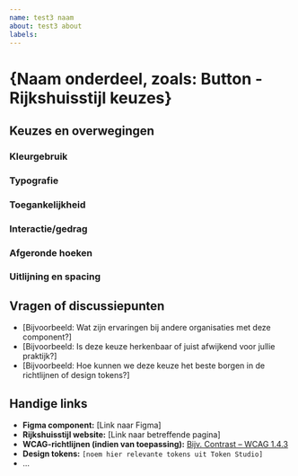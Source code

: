 ```yaml
---
name: test3 naam
about: test3 about
labels:
---
```


# {Naam onderdeel, zoals: Button - Rijkshuisstijl keuzes}

## Keuzes en overwegingen

<!---
Noteer hier per onderwerp welke ontwerpkeuze is gemaakt, waarom deze keuze is gemaakt, én op basis van welke informatie of bron (zoals onderzoek, huisstijl of WCAG-richtlijnen).
Gebruik de onderstaande structuur en voeg onderwerpen toe die relevant zijn, zoals kleurgebruik, focusstijl of afgeronde hoeken. Combineer de keuze, de reden en eventuele onderbouwing in één korte alinea per punt.
-->

### Kleurgebruik

<!-- Welke kleur is gebruikt? Voldoet deze aan WCAG? Afwijking toegepast? -->

### Typografie

<!-- Welke tekstgrootte is gekozen? Valt dit onder “grote tekst”? Is het schaalbaar? -->

### Toegankelijkheid

<!-- Hoe is met contrast, focus, leesbaarheid etc. rekening gehouden? -->

### Interactie/gedrag

<!-- Wat gebeurt er bij hover/focus/active? Afwijkingen van huisstijl? -->

### Afgeronde hoeken

<!-- Wat is de border-radius (bijv. 4px, 8px)? Komt dit overeen met huisstijl of tokens? Waarom is voor deze vorm gekozen? Heeft het invloed op herkenbaarheid of gebruiksvriendelijkheid? -->

### Uitlijning en spacing

<!-- Welke paddings zijn gebruikt? Hoe is gekozen voor uitlijning (links, gecentreerd)? Wat is de visuele of functionele reden hiervoor? Zijn hier tokens voor gebruikt? -->

<!--- Voeg hier gerust extra regels toe voor onderwerpen zoals: iconen, font-weight, padding etc. -->

## Vragen of discussiepunten

- [Bijvoorbeeld: Wat zijn ervaringen bij andere organisaties met deze component?]
- [Bijvoorbeeld: Is deze keuze herkenbaar of juist afwijkend voor jullie praktijk?]
- [Bijvoorbeeld: Hoe kunnen we deze keuze het beste borgen in de richtlijnen of design tokens?]

## Handige links

- **Figma component:** [Link naar Figma]
- **Rijkshuisstijl website:** [Link naar betreffende pagina]
- **WCAG-richtlijnen (indien van toepassing):** [Bijv. Contrast – WCAG 1.4.3](https://www.w3.org/WAI/WCAG21/Understanding/contrast-minimum.html)
- **Design tokens:** `[noem hier relevante tokens uit Token Studio]`
- ...
